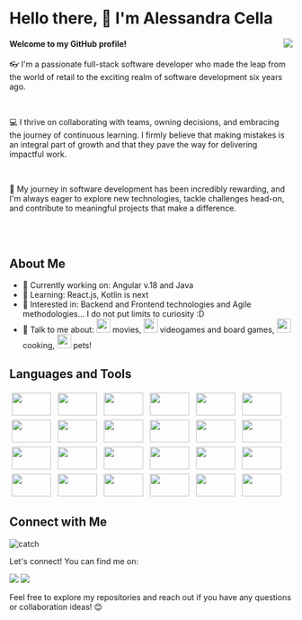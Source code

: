 <div>
<h1> Hello there, 👋 I'm Alessandra Cella </h1>
<div align="right"><img align="right" src="https://github.com/Kinthara/Kinthara/assets/161758938/373cbd99-3bba-48be-b9dc-97387b6fd83d" /></div>
</div>


<h4>Welcome to my GitHub profile!</h4>
<p>👓 I'm  a passionate full-stack software developer who made the leap from the world of retail to the exciting realm of software development six years ago.</p> <br>
<p>💻 I thrive on collaborating with teams, owning decisions, and embracing the journey of continuous learning. I firmly believe that making mistakes is an integral part of growth and that they pave the way for delivering impactful work.</p><br>
<p>🚀 My journey in software development has been incredibly rewarding, and I'm always eager to explore new technologies, tackle challenges head-on, and contribute to meaningful projects that make a difference.</p><br>
<br>
<div>
  <h2>About Me</h2>
</div>
<div>
  <ul>
    <li>💼 Currently working on: Angular v.18 and Java </li>
    <li>🌱 Learning: React.js, Kotlin is next</li>
    <li>🤔 Interested in: Backend and Frontend technologies and Agile methodologies... I do not put limits to curiosity :D</li>
    <li>💬 Talk to me about:  
      <img src="https://github.com/Kinthara/Kinthara/assets/161758938/ba5dc246-32d8-40aa-88b7-efb53e3c3fc1g" alt="movies" width="25" height="25"/> movies,
      <img src="https://github.com/Kinthara/Kinthara/assets/161758938/bc3b2637-8f11-465b-a56b-12f983a3c92e" alt="games" width="25" height="25"/> videogames and board games, 
      <img src="https://github.com/Kinthara/Kinthara/assets/161758938/d2902b3d-38c4-4d56-8bda-b9ef00cff0a8" alt="recipe" width="25" height="25"/> cooking,
      <img src="https://github.com/Kinthara/Kinthara/assets/161758938/3e468a38-3fc7-47f5-875f-e5e9469265cd" alt="recipe" width="25" height="25"/> pets!
    
</div>
 <h2>Languages and Tools </h2>
<div>
<img src="https://cdn.jsdelivr.net/gh/devicons/devicon@latest/icons/java/java-original-wordmark.svg" width="70" height="40" style="vertical-align:down; margin:4px" /> 
<img src="https://cdn.jsdelivr.net/gh/devicons/devicon@latest/icons/spring/spring-original.svg"  width="70" height="40" style="vertical-align:down; margin:4px" />
<img src="https://cdn.jsdelivr.net/gh/devicons/devicon@latest/icons/maven/maven-original-wordmark.svg"  width="70" height="40" style="vertical-align:down; margin:4px" />
<img src="https://cdn.jsdelivr.net/gh/devicons/devicon@latest/icons/mysql/mysql-original-wordmark.svg"  width="70" height="40" style="vertical-align:down; margin:4px" />
<img src="https://cdn.jsdelivr.net/gh/devicons/devicon@latest/icons/dynamodb/dynamodb-original.svg"  width="70" height="40" style="vertical-align:down; margin:4px" />
<img src="https://cdn.jsdelivr.net/gh/devicons/devicon@latest/icons/yaml/yaml-original.svg"  width="70" height="40" style="vertical-align:down; margin:4px" />
<img src="https://cdn.jsdelivr.net/gh/devicons/devicon@latest/icons/amazonwebservices/amazonwebservices-original-wordmark.svg"  width="70" height="40" style="vertical-align:down; margin:4px" />
<img src="https://cdn.jsdelivr.net/gh/devicons/devicon@latest/icons/graphql/graphql-plain.svg"  width="70" height="40" style="vertical-align:down; margin:4px" />
<img src="https://cdn.jsdelivr.net/gh/devicons/devicon@latest/icons/jenkins/jenkins-original.svg"  width="70" height="40" style="vertical-align:down; margin:4px" />
<img src="https://cdn.jsdelivr.net/gh/devicons/devicon@latest/icons/splunk/splunk-original-wordmark.svg"  width="70" height="40" style="vertical-align:down; margin:4px" />
<img src="https://cdn.jsdelivr.net/gh/devicons/devicon@latest/icons/grafana/grafana-original-wordmark.svg"  width="70" height="40" style="vertical-align:down; margin:4px" />
<img src="https://cdn.jsdelivr.net/gh/devicons/devicon@latest/icons/junit/junit-original-wordmark.svg"  width="70" height="40" style="vertical-align:down; margin:4px" />
<img src="https://cdn.jsdelivr.net/gh/devicons/devicon@latest/icons/angular/angular-original.svg"  width="70" height="40" style="vertical-align:down; margin:4px" />
<img src="https://cdn.jsdelivr.net/gh/devicons/devicon@latest/icons/react/react-original-wordmark.svg"  width="70" height="40" style="vertical-align:down; margin:4px" />
<img src="https://cdn.jsdelivr.net/gh/devicons/devicon@latest/icons/npm/npm-original-wordmark.svg"  width="70" height="40" style="vertical-align:down; margin:4px" />
<img src="https://cdn.jsdelivr.net/gh/devicons/devicon@latest/icons/html5/html5-original-wordmark.svg"  width="70" height="40" style="vertical-align:down; margin:4px" />
<img src="https://cdn.jsdelivr.net/gh/devicons/devicon@latest/icons/bootstrap/bootstrap-original-wordmark.svg"  width="70" height="40" style="vertical-align:down; margin:4px" />
<img src="https://cdn.jsdelivr.net/gh/devicons/devicon@latest/icons/css3/css3-original-wordmark.svg"  width="70" height="40" style="vertical-align:down; margin:4px" />
<img src="https://cdn.jsdelivr.net/gh/devicons/devicon@latest/icons/cypressio/cypressio-original-wordmark.svg"  width="70" height="40" style="vertical-align:down; margin:4px" />
<img src="https://cdn.jsdelivr.net/gh/devicons/devicon@latest/icons/confluence/confluence-original-wordmark.svg"  width="70" height="40" style="vertical-align:down; margin:4px" />
<img src="https://cdn.jsdelivr.net/gh/devicons/devicon@latest/icons/jira/jira-original-wordmark.svg"  width="70" height="40" style="vertical-align:down; margin:4px" />
<img src="https://cdn.jsdelivr.net/gh/devicons/devicon@latest/icons/git/git-original-wordmark.svg"  width="70" height="40" style="vertical-align:down; margin:4px" />
<img src="https://cdn.jsdelivr.net/gh/devicons/devicon@latest/icons/github/github-original.svg"  width="70" height="40" style="vertical-align:down; margin:4px" />
<img src="https://cdn.jsdelivr.net/gh/devicons/devicon@latest/icons/trello/trello-original-wordmark.svg"  width="70" height="40" style="vertical-align:down; margin:4px" />        
</div>

## Connect with Me
![catch](https://github.com/Kinthara/Kinthara/assets/161758938/64a45720-06b8-4b54-8990-adf2e1f606f4)

Let's connect! You can find me on:

<a target="_blank" href="https://www.linkedin.com/in/alecellaprofile/"><img src="https://img.shields.io/badge/-LinkedIn-0077B5?style=for-the-badge&logo=Linkedin&logoColor=white"></img></a>
<a target="_blank" href="mailto:alcella.collaboration.work@gmail.com"><img src="https://img.shields.io/badge/-Gmail-D14836?style=for-the-badge&logo=Gmail&logoColor=white"></img></a>

Feel free to explore my repositories and reach out if you have any questions or collaboration ideas! 😊
